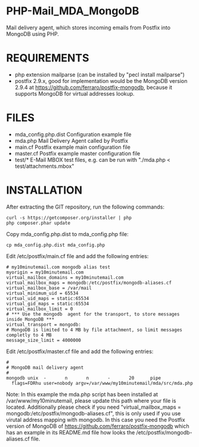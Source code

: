 PHP-Mail_MDA_MongoDB
====================

Mail delivery agent, which stores incoming emails from Postfix into MongoDB using PHP.

REQUIREMENTS
============
- php extension mailparse (can be installed by "pecl install mailparse")
- postfix 2.9.x, good for implementation would be the MongoDB version 2.9.4 at
 https://github.com/ferraro/postfix-mongodb, because it supports MongoDB for virtual addresses lookup.

FILES
=====
- mda_config.php.dist Configuration example file
- mda.php Mail Delivery Agent called by Postfix
- main.cf Postfix example main configuration file
- master.cf Postfix example master configuration file
- test/* E-Mail MBOX test files, e.g. can be run with "./mda.php < test/attachments.mbox"

INSTALLATION
============

After extracting the GIT repository, run the following commands:

    curl -s https://getcomposer.org/installer | php
    php composer.phar update

Copy mda_config.php.dist to mda_config.php file:

	cp mda_config.php.dist mda_config.php

Edit /etc/postfix/main.cf file and add the following entries:

	# my10minutemail.com mongodb alias test
	myorigin = my10minutemail.com
	virtual_mailbox_domains = my10minutemail.com
	virtual_mailbox_maps = mongodb:/etc/postfix/mongodb-aliases.cf
	virtual_mailbox_base = /var/mail
	virtual_minimum_uid = 65534
	virtual_uid_maps = static:65534
	virtual_gid_maps = static:65534
	virtual_mailbox_limit = 0
	# *** Use the mongodb  agent for the transport, to store messages inside MongoDB ***
	virtual_transport = mongodb:
	# MongoDB is limited to 4 MB by file attachment, so limit messages completly to 4 MB
	message_size_limit = 4000000

Edit /etc/postfix/master.cf file and add the following entries:

	#
	# MongoDB mail delivery agent
	#
	mongodb unix  -       n       n       -       20      pipe
	  flags=FDRhu user=nobody argv=/var/www/my10minutemail/mda/src/mda.php

Note: In this example the mda.php script has been installed at /var/www/my10minutemail, please update this path where
  your file is located.
Additionally please check if you need "virtual_mailbox_maps = mongodb:/etc/postfix/mongodb-aliases.cf", this is only used
if you use virutal address mapping with mongodb. In this case you need the Postfix version of MongoDB of
https://github.com/ferraro/postfix-mongodb which has an example in its README.md file how looks the /etc/postfix/mongodb-aliases.cf file.